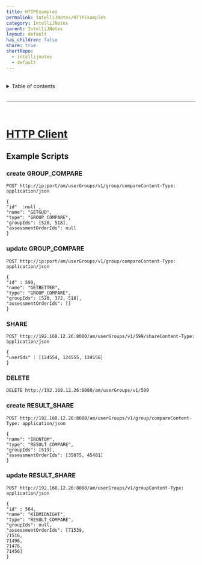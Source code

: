 ```yaml
---
title: HTTPExamples
permalink: IntelliJNotes/HTTPExamples
category: IntelliJNotes
parent: IntelliJNotes
layout: default
has_children: false
share: true
shortRepo:
  - intellijnotes
  - default
---
```


<br/>

<details markdown="block">    
<summary>    
Table of contents    
</summary>    
{: .text-delta }    
1. TOC    
{:toc}    
</details>

<br/>

---

<br/>

# [HTTP Client](https://www.jetbrains.com/help/idea/http-client-in-product-code-editor.html)

## Example Scripts

### create GROUP_COMPARE

```shell
POST http://ip:port/am/userGroups/v1/group/compareContent-Type: application/json

{
"id"  :null ,
"name": "GETGUD",
"type": "GROUP_COMPARE",
"groupIds": [520, 518],
"assessmentOrderIds": null
}

```

### update GROUP_COMPARE

```shell
POST http://ip:port/am/userGroups/v1/group/compareContent-Type: application/json

{
"id" : 599,
"name": "GETBETTER",
"type": "GROUP_COMPARE",
"groupIds": [520, 372, 518],
"assessmentOrderIds": []
}

```

### SHARE

```shell
POST http://192.168.12.26:8080/am/userGroups/v1/599/shareContent-Type: application/json

{
"userIds" : [124554, 124555, 124556]
}

```

### DELETE

```shell
DELETE http://192.168.12.26:8080/am/userGroups/v1/599
```

### create RESULT_SHARE

```shell
POST http://192.168.12.26:8080/am/userGroups/v1/group/compareContent-Type: application/json

{
"name": "IRONTOM",
"type": "RESULT_COMPARE",
"groupIds": [519],
"assessmentOrderIds": [35075, 45481]
}

```

### update RESULT_SHARE

```shell
POST http://192.168.12.26:8080/am/userGroups/v1/groupContent-Type: application/json

{
"id" : 564,
"name": "KIDMIDNIGHT",
"type": "RESULT_COMPARE",
"groupIds": null,
"assessmentOrderIds": [71539,
71516,
71496,
71476,
71456]
}
```

